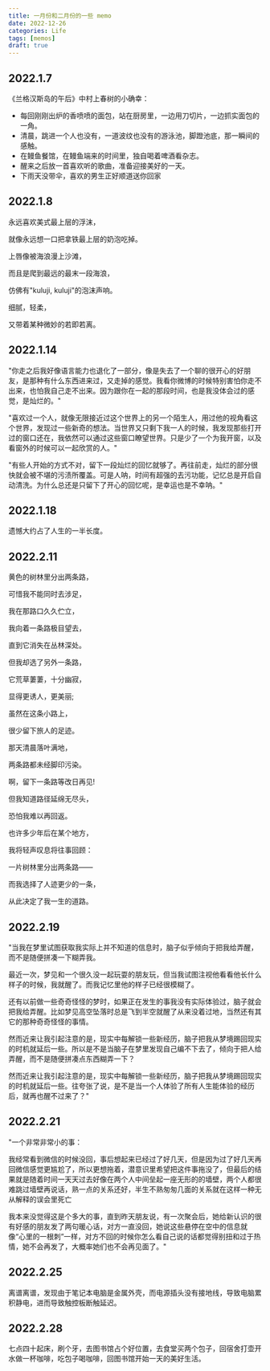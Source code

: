 ```yaml
---
title: 一月份和二月份的一些 memo
date: 2022-12-26
categories: Life
tags: [memos]
draft: true
---
```


## 2022.1.7

《兰格汉斯岛的午后》中村上春树的小确幸：

- 每回刚刚出炉的香喷喷的面包，站在厨房里，一边用刀切片，一边抓实面包的一角。
- 清晨，跳进一个人也没有，一道波纹也没有的游泳池，脚蹬池底，那一瞬间的感触。
- 在鳗鱼餐馆，在鳗鱼端来的时间里，独自喝着啤酒看杂志。
- 醒来之后放一首喜欢听的歌曲，准备迎接美好的一天。
- 下雨天没带伞，喜欢的男生正好顺道送你回家

## 2022.1.8

永远喜欢美式最上层的浮沫，

就像永远想一口把拿铁最上层的奶泡吃掉。

上唇像被海浪漫上沙滩，

而且是爬到最远的最末一段海浪，

仿佛有"kuluji, kuluji"的泡沫声响。

细腻，轻柔，

又带着某种微妙的若即若离。

## 2022.1.14

"你走之后我好像语言能力也退化了一部分，像是失去了一个聊的很开心的好朋友，是那种有什么东西进来过，又走掉的感觉。我看你微博的时候特别害怕你走不出来，也怕我自己走不出来。因为跟你在一起的那段时间，也是我没体会过的感觉，是灿烂的。"

"喜欢过一个人，就像无限接近过这个世界上的另一个陌生人，用过他的视角看这个世界，发现过一些新奇的想法。当世界又只剩下我一人的时候，我发现那些打开过的窗口还在，我依然可以通过这些窗口瞭望世界。只是少了一个为我开窗，以及看窗外的时候可以一起欣赏的人。"

"有些人开始的方式不对，留下一段灿烂的回忆就够了。再往前走，灿烂的部分很快就会被不堪的污渍所覆盖。可是人呐，时间有超强的去污功能，记忆总是开启自动清洗。为什么总还是只留下了开心的回忆呢，是幸运也是不幸呐。"

## 2022.1.18

遗憾大约占了人生的一半长度。

## 2022.2.11

黄色的树林里分出两条路，

可惜我不能同时去涉足，

我在那路口久久伫立，

我向着一条路极目望去，

直到它消失在丛林深处。

但我却选了另外一条路，

它荒草萋萋，十分幽寂，

显得更诱人，更美丽;

虽然在这条小路上，

很少留下旅人的足迹。

那天清晨落叶满地，

两条路都未经脚印污染。

啊，留下一条路等改日再见!

但我知道路径延绵无尽头，

恐怕我难以再回返。

也许多少年后在某个地方，

我将轻声叹息将往事回顾：

一片树林里分出两条路——

而我选择了人迹更少的一条，

从此决定了我一生的道路。

## 2022.2.19

"当我在梦里试图获取我实际上并不知道的信息时，脑子似乎倾向于把我给弄醒，而不是随便拼凑一下糊弄我。

最近一次，梦见和一个很久没一起玩耍的朋友玩，但当我试图注视他看看他长什么样子的时候，我就醒了。而我记忆里他的样子已经很模糊了。

还有以前做一些奇奇怪怪的梦时，如果正在发生的事我没有实际体验过，脑子就会把我给弄醒。比如梦见高空坠落时总是飞到半空就醒了从来没着过地，当然还有其它的那种奇奇怪怪的事情。

然而近来让我引起注意的是，现实中每解锁一些新经历，脑子把我从梦境踢回现实的时机就延后一些。所以是不是当脑子在梦里发现自己编不下去了，倾向于把人给弄醒，而不是随便拼凑点东西糊弄一下？

然而近来让我引起注意的是，现实中每解锁一些新经历，脑子把我从梦境踢回现实的时机就延后一些。往夸张了说，是不是当一个人体验了所有人生能体验的经历后，就再也醒不过来了？"

## 2022.2.21

"一个非常非常小的事：

我经常看到微信的时候没回，事后想起来已经过了好几天，但是因为过了好几天再回微信感觉更尴尬了，所以更想拖着，潜意识里希望把这件事拖没了，但最后的结果就是随着时间一天天过去好像在两个人中间垒起一座无形的的墙壁，两个人都很难跳过墙壁再说话，熟一点的关系还好，半生不熟匆匆几面的关系就在这样一种无从解释的误会里死亡

我本来没觉得这是个多大的事，直到昨天朋友说，有一次聚会后，她给新认识的很有好感的朋友发了两句暖心话，对方一直没回，她说这些悬停在空中的信息就像“心里的一根刺”一样，对方不回的时候你怎么看自己说的话都觉得别扭和过于热情，她不会再发了，大概率她们也不会再见面了。"

## 2022.2.25

离谱离谱，发现由于笔记本电脑是金属外壳，而电源插头没有接地线，导致电脑累积静电，进而导致触控板断触延迟。

## 2022.2.28

七点四十起床，刷个牙，去图书馆占个好位置，去食堂买两个包子，回宿舍打壶开水做一杯咖啡，吃包子喝咖啡，回图书馆开始一天的美好生活。

